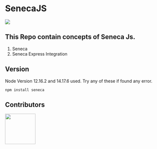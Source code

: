 # SenecaJS

![](https://komarev.com/ghpvc/?username=imsourya&color=green)

<!-- Visitor Count : ![Visitor Count](https://profile-counter.glitch.me/{imsourya}/count.svg) -->

## This Repo contain concepts of Seneca Js.

1. Seneca
2. Seneca Express Integration

## Version

Node Version 12.16.2 and 14.17.6 used. Try any of these if found any error.

````
npm install seneca
````

## Contributors

<!-- ALL-CONTRIBUTORS-LIST:START - Do not remove or modify this section -->
 [<img src="" width="100px;"/>](https://github.com/imsourya)
<!-- ALL-CONTRIBUTORS-LIST:END -->